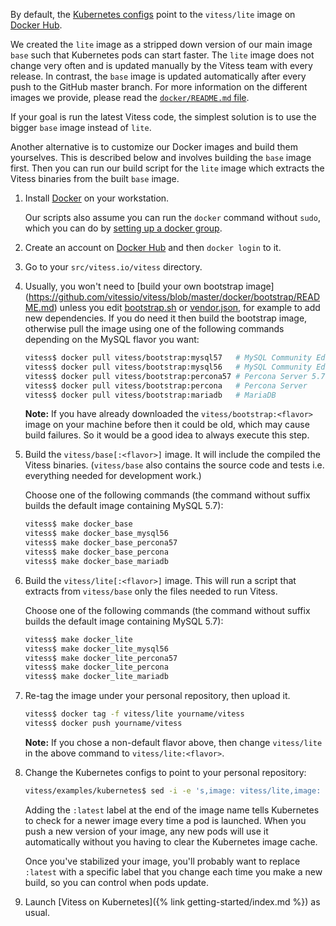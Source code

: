 By default, the [Kubernetes configs](https://github.com/vitessio/vitess/tree/master/examples/kubernetes)
point to the `vitess/lite` image on [Docker Hub](https://hub.docker.com/u/vitess/).

We created the `lite` image as a stripped down version of our main image `base` such that Kubernetes pods can start faster.
The `lite` image does not change very often and is updated manually by the Vitess team with every release.
In contrast, the `base` image is updated automatically after every push to the GitHub master branch.
For more information on the different images we provide, please read the [`docker/README.md` file](https://github.com/vitessio/vitess/tree/master/docker).

If your goal is run the latest Vitess code, the simplest solution is to use the bigger `base` image instead of `lite`.

Another alternative is to customize our Docker images and build them yourselves.
This is described below and involves building the `base` image first.
Then you can run our build script for the `lite` image which extracts the Vitess binaries from the built `base` image.

1.  Install [Docker](https://www.docker.com/) on your workstation.

    Our scripts also assume you can run the `docker` command without `sudo`,
    which you can do by [setting up a docker group](https://docs.docker.com/engine/installation/linux/ubuntulinux/#create-a-docker-group).

1.  Create an account on [Docker Hub](https://docs.docker.com/docker-hub/) and
    then `docker login` to it.

1.  Go to your `src/vitess.io/vitess` directory.

1.  Usually, you won't need to [build your own bootstrap image]
    (https://github.com/vitessio/vitess/blob/master/docker/bootstrap/README.md)
    unless you edit [bootstrap.sh](https://github.com/vitessio/vitess/blob/master/bootstrap.sh)
    or [vendor.json](https://github.com/vitessio/vitess/blob/master/vendor/vendor.json),
    for example to add new dependencies. If you do need it then build the
    bootstrap image, otherwise pull the image using one of the following
    commands depending on the MySQL flavor you want:

    ```sh
    vitess$ docker pull vitess/bootstrap:mysql57   # MySQL Community Edition 5.7
    vitess$ docker pull vitess/bootstrap:mysql56   # MySQL Community Edition 5.6
    vitess$ docker pull vitess/bootstrap:percona57 # Percona Server 5.7
    vitess$ docker pull vitess/bootstrap:percona   # Percona Server
    vitess$ docker pull vitess/bootstrap:mariadb   # MariaDB
    ```

    **Note:** If you have already downloaded the `vitess/bootstrap:<flavor>`
    image on your machine before then it could be old, which may cause build
    failures. So it would be a good idea to always execute this step.

1.  Build the `vitess/base[:<flavor>]` image.
    It will include the compiled the Vitess binaries.
    (`vitess/base` also contains the source code and tests i.e. everything needed for development work.)

    Choose one of the following commands (the command without suffix builds
    the default image containing MySQL 5.7):

    ```sh
    vitess$ make docker_base
    vitess$ make docker_base_mysql56
    vitess$ make docker_base_percona57
    vitess$ make docker_base_percona
    vitess$ make docker_base_mariadb
    ```

1.  Build the `vitess/lite[:<flavor>]` image.
    This will run a script that extracts from `vitess/base` only the files
    needed to run Vitess.

    Choose one of the following commands (the command without suffix builds
    the default image containing MySQL 5.7):

    ```sh
    vitess$ make docker_lite
    vitess$ make docker_lite_mysql56
    vitess$ make docker_lite_percona57
    vitess$ make docker_lite_percona
    vitess$ make docker_lite_mariadb
    ```

1.  Re-tag the image under your personal repository, then upload it.

    ```sh
    vitess$ docker tag -f vitess/lite yourname/vitess
    vitess$ docker push yourname/vitess
    ```

    **Note:** If you chose a non-default flavor above, then change `vitess/lite` in
    the above command to `vitess/lite:<flavor>`.

1.  Change the Kubernetes configs to point to your personal repository:

    ```sh
    vitess/examples/kubernetes$ sed -i -e 's,image: vitess/lite,image: yourname/vitess:latest,' *.yaml
    ```

    Adding the `:latest` label at the end of the image name tells Kubernetes
    to check for a newer image every time a pod is launched.
    When you push a new version of your image, any new pods will use it
    automatically without you having to clear the Kubernetes image cache.

    Once you've stabilized your image, you'll probably want to replace `:latest`
    with a specific label that you change each time you make a new build,
    so you can control when pods update.

1.  Launch [Vitess on Kubernetes]({% link getting-started/index.md %}) as usual.
